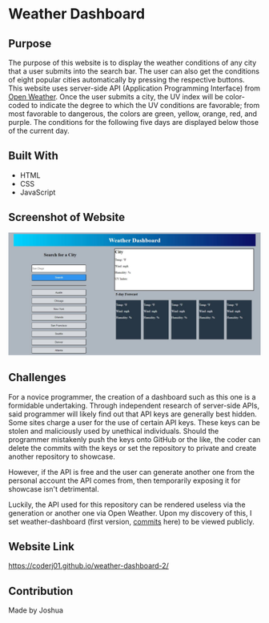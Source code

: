 # Weather Dashboard

## Purpose
The purpose of this website is to display the weather conditions of any city that a user submits into the search bar. The user can also get the conditions of eight popular cities automatically by pressing the respective buttons. This website uses server-side API (Application Programming Interface) from [Open Weather](https://openweathermap.org/). Once the user submits a city, the UV index will be color-coded to indicate the degree to which the UV conditions are favorable; from most favorable to dangerous, the colors are green, yellow, orange, red, and purple. The conditions for the following five days are displayed below those of the current day.


## Built With
 * HTML
 * CSS
 * JavaScript

## Screenshot of Website
![Alt text](./assets/images/image-screenshot.JPG?raw=true "Weather Dashboard")

## Challenges
For a novice programmer, the creation of a dashboard such as this one is a formidable undertaking. Through independent research of server-side APIs, said programmer will likely find out that API keys are generally best hidden. Some sites charge a user for the use of certain API keys. These keys can be stolen and maliciously used by unethical individuals. Should the programmer mistakenly push the keys onto GitHub or the like, the coder can delete the commits with the keys or set the repository to private and create another repository to showcase.

However, if the API is free and the user can generate another one from the personal account the API comes from, then temporarily exposing it for showcase isn't detrimental.

Luckily, the API used for this repository can be rendered useless via the generation or another one via Open Weather. Upon my discovery of this, I set weather-dashboard (first version, [commits](https://github.com/CoderJ01/weather-dashboard/commits/main) here) to be viewed publicly.

## Website Link
https://coderj01.github.io/weather-dashboard-2/

## Contribution
Made by Joshua